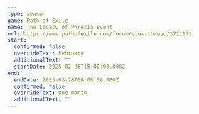 ```yaml
---
type: season
game: Path of Exile
name: The Legacy of Phrecia Event
url: https://www.pathofexile.com/forum/view-thread/3721171
start:
  confirmed: false
  overrideText: February
  additionalText: ""
  startDate: 2025-02-28T18:00:00.000Z
end:
  endDate: 2025-03-28T00:00:00.000Z
  confirmed: false
  overrideText: One month
  additionalText: ""
---
```

